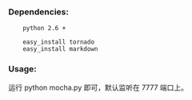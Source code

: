### Dependencies:

```
	python 2.6 +
	
	easy_install tornado
	easy_install markdown
```

### Usage:

运行 python mocha.py 即可，默认监听在 7777 端口上。